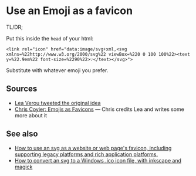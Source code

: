 ﻿# Use an Emoji as a favicon

TL/DR;

Put this inside the `head` of your html:

	<link rel="icon" href="data:image/svg+xml,<svg xmlns=%22http://www.w3.org/2000/svg%22 viewBox=%220 0 100 100%22><text y=%22.9em%22 font-size=%2290%22>💡</text></svg>">

Substitute with whatever emoji you prefer.

## Sources

* [Lea Verou tweeted the original idea](https://twitter.com/LeaVerou/status/1241619866475474946)
* [Chris Coyier: Emojis as Favicons](https://css-tricks.com/emojis-as-favicons/) &mdash; Chris credits Lea and writes some more about it

## See also

- [How to use an svg as a website or web page's favicon, including supporting legacy platforms and rich application platforms.](../svg/svg-to-favicon.md)
- [How to convert an svg to a Windows .ico icon file, with inkscape and magick](../svg/svg-to-ico-file.md)
